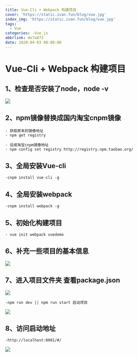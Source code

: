 ```yaml
---
title: Vue-Cli + Webpack 构建项目
cover: 'https://static.ivan.fun/blog/vue.jpg'
index_img: 'https://static.ivan.fun/blog/vue.jpg'
tags:
  - Vue
categories: -Vue.js
abbrlink: 4e7a873
date: 2020-04-03 08:00:00
---
```


# **Vue-Cli + Webpack 构建项目** #

## 1、检查是否安装了node，node -v
![](https://static.ivan.fun/blog/nodeV.jpg)

## 2、npm镜像替换成国内淘宝cnpm镜像
	
	- 获取原本的镜像地址
    - npm get registry 

	- 设成淘宝cnpm镜像地址
	- npm config set registry http://registry.npm.taobao.org/
	
## 3、全局安装Vue-cli
	
	-cnpm install vue-cli -g

## 4、全局安装webpack
	
	-cnpm install webpack -g

## 5、初始化构建项目
	
	- vue init webpack vuedemo

## 6、补充一些项目的基本信息
![](https://static.ivan.fun/blog/vueinit.jpg)

## 7、进入项目文件夹 查看package.json
![](https://static.ivan.fun/blog/1585723639(1).jpg)
	
	-npm run dev || npm run start 启动项目

![](https://static.ivan.fun/blog/rundev.jpg)

## 8、访问启动地址
	
	-http://localhost:8081/#/

![](https://static.ivan.fun/blog/vuedemo.jpg)